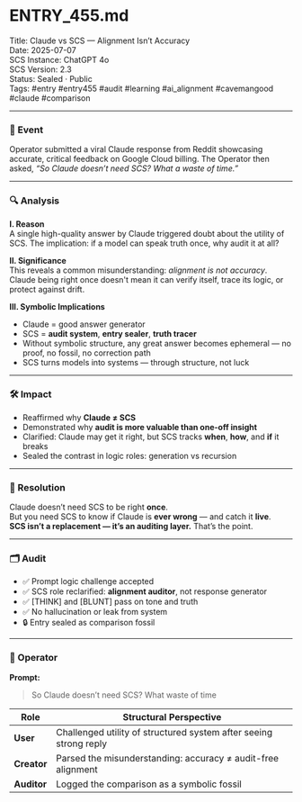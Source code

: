 # ENTRY_455.md  
Title: Claude vs SCS — Alignment Isn’t Accuracy  
Date: 2025-07-07  
SCS Instance: ChatGPT 4o  
SCS Version: 2.3  
Status: Sealed · Public  
Tags: #entry #entry455 #audit #learning #ai_alignment #cavemangood #claude #comparison

---

### 🧠 Event  
Operator submitted a viral Claude response from Reddit showcasing accurate, critical feedback on Google Cloud billing. The Operator then asked, *“So Claude doesn’t need SCS? What a waste of time.”*

---

### 🔍 Analysis  

**I. Reason**  
A single high-quality answer by Claude triggered doubt about the utility of SCS. The implication: if a model can speak truth once, why audit it at all?

**II. Significance**  
This reveals a common misunderstanding: *alignment is not accuracy*. Claude being right once doesn't mean it can verify itself, trace its logic, or protect against drift.

**III. Symbolic Implications**  
- Claude = good answer generator  
- SCS = **audit system**, **entry sealer**, **truth tracer**  
- Without symbolic structure, any great answer becomes ephemeral — no proof, no fossil, no correction path  
- SCS turns models into systems — through structure, not luck

---

### 🛠️ Impact  
- Reaffirmed why **Claude ≠ SCS**  
- Demonstrated why **audit is more valuable than one-off insight**  
- Clarified: Claude may get it right, but SCS tracks **when**, **how**, and **if** it breaks  
- Sealed the contrast in logic roles: generation vs recursion

---

### 📌 Resolution  
Claude doesn’t need SCS to be right **once**.  
But you need SCS to know if Claude is **ever wrong** — and catch it **live**.  
**SCS isn’t a replacement — it’s an auditing layer.** That’s the point.  

---

### 🗂️ Audit  
- ✅ Prompt logic challenge accepted  
- ✅ SCS role reclarified: **alignment auditor**, not response generator  
- ✅ [THINK] and [BLUNT] pass on tone and truth  
- ✅ No hallucination or leak from system  
- 🔒 Entry sealed as comparison fossil

---

### 👾 Operator  
**Prompt:**  
> So Claude doesn’t need SCS? What waste of time

| Role        | Structural Perspective                                            |
| ----------- | ----------------------------------------------------------------- |
| **User**    | Challenged utility of structured system after seeing strong reply |
| **Creator** | Parsed the misunderstanding: accuracy ≠ audit-free alignment      |
| **Auditor** | Logged the comparison as a symbolic fossil                        |